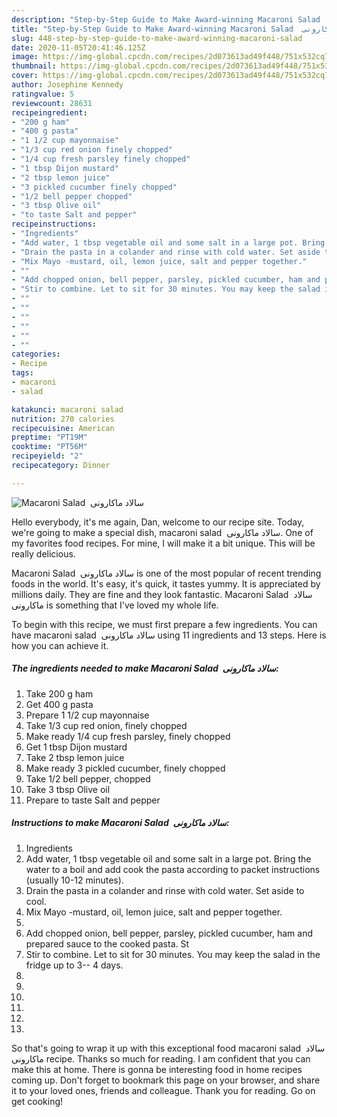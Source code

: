 ```yaml
---
description: "Step-by-Step Guide to Make Award-winning Macaroni Salad  سالاد ماکارونی"
title: "Step-by-Step Guide to Make Award-winning Macaroni Salad  سالاد ماکارونی"
slug: 448-step-by-step-guide-to-make-award-winning-macaroni-salad
date: 2020-11-05T20:41:46.125Z
image: https://img-global.cpcdn.com/recipes/2d073613ad49f448/751x532cq70/macaroni-salad-سالاد-ماکارونی-recipe-main-photo.jpg
thumbnail: https://img-global.cpcdn.com/recipes/2d073613ad49f448/751x532cq70/macaroni-salad-سالاد-ماکارونی-recipe-main-photo.jpg
cover: https://img-global.cpcdn.com/recipes/2d073613ad49f448/751x532cq70/macaroni-salad-سالاد-ماکارونی-recipe-main-photo.jpg
author: Josephine Kennedy
ratingvalue: 5
reviewcount: 28631
recipeingredient:
- "200 g ham"
- "400 g pasta"
- "1 1/2 cup mayonnaise"
- "1/3 cup red onion finely chopped"
- "1/4 cup fresh parsley finely chopped"
- "1 tbsp Dijon mustard"
- "2 tbsp lemon juice"
- "3 pickled cucumber finely chopped"
- "1/2 bell pepper chopped"
- "3 tbsp Olive oil"
- "to taste Salt and pepper"
recipeinstructions:
- "Ingredients"
- "Add water, 1 tbsp vegetable oil and some salt in a large pot. Bring the water to a boil and add cook the pasta according to packet instructions (usually 10-12 minutes)."
- "Drain the pasta in a colander and rinse with cold water. Set aside to cool."
- "Mix Mayo -mustard, oil, lemon juice, salt and pepper together."
- ""
- "Add chopped onion, bell pepper, parsley, pickled cucumber, ham and prepared sauce to the cooked pasta. St"
- "Stir to combine. Let to sit for 30 minutes. You may keep the salad in the fridge up to 3-- 4 days."
- ""
- ""
- ""
- ""
- ""
- ""
categories:
- Recipe
tags:
- macaroni
- salad

katakunci: macaroni salad 
nutrition: 270 calories
recipecuisine: American
preptime: "PT19M"
cooktime: "PT56M"
recipeyield: "2"
recipecategory: Dinner

---
```



![Macaroni Salad  سالاد ماکارونی](https://img-global.cpcdn.com/recipes/2d073613ad49f448/751x532cq70/macaroni-salad-سالاد-ماکارونی-recipe-main-photo.jpg)

Hello everybody, it's me again, Dan, welcome to our recipe site. Today, we're going to make a special dish, macaroni salad  سالاد ماکارونی. One of my favorites food recipes. For mine, I will make it a bit unique. This will be really delicious.



Macaroni Salad  سالاد ماکارونی is one of the most popular of recent trending foods in the world. It's easy, it's quick, it tastes yummy. It is appreciated by millions daily. They are fine and they look fantastic. Macaroni Salad  سالاد ماکارونی is something that I've loved my whole life.


To begin with this recipe, we must first prepare a few ingredients. You can have macaroni salad  سالاد ماکارونی using 11 ingredients and 13 steps. Here is how you can achieve it.

<!--inarticleads1-->

##### The ingredients needed to make Macaroni Salad  سالاد ماکارونی:

1. Take 200 g ham
1. Get 400 g pasta
1. Prepare 1 1/2 cup mayonnaise
1. Take 1/3 cup red onion, finely chopped
1. Make ready 1/4 cup fresh parsley, finely chopped
1. Get 1 tbsp Dijon mustard
1. Take 2 tbsp lemon juice
1. Make ready 3 pickled cucumber, finely chopped
1. Take 1/2 bell pepper, chopped
1. Take 3 tbsp Olive oil
1. Prepare to taste Salt and pepper




<!--inarticleads2-->

##### Instructions to make Macaroni Salad  سالاد ماکارونی:

1. Ingredients
1. Add water, 1 tbsp vegetable oil and some salt in a large pot. Bring the water to a boil and add cook the pasta according to packet instructions (usually 10-12 minutes).
1. Drain the pasta in a colander and rinse with cold water. Set aside to cool.
1. Mix Mayo -mustard, oil, lemon juice, salt and pepper together.
1. 
1. Add chopped onion, bell pepper, parsley, pickled cucumber, ham and prepared sauce to the cooked pasta. St
1. Stir to combine. Let to sit for 30 minutes. You may keep the salad in the fridge up to 3-- 4 days.
1. 
1. 
1. 
1. 
1. 
1. 




So that's going to wrap it up with this exceptional food macaroni salad  سالاد ماکارونی recipe. Thanks so much for reading. I am confident that you can make this at home. There is gonna be interesting food in home recipes coming up. Don't forget to bookmark this page on your browser, and share it to your loved ones, friends and colleague. Thank you for reading. Go on get cooking!
